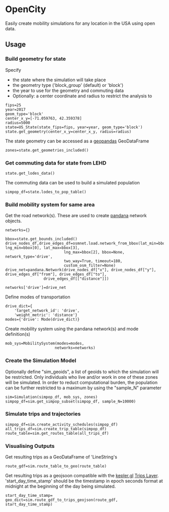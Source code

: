 # OpenCity
Easily create mobility simulations for any location in the USA using open data. 

## Usage
### Build geometry for state
Specify
- the state where the simulation will take place 
- the geometry type ('block_group' (default) or 'block')
- the year to use for the geometry and commuting data
- Optionally: a center coordinate and radius  to restrict the analysis to

```
fips=25
year=2017
geom_type='block'
center_x_y=[-71.059763, 42.359378]
radius=5000
state=US_State(state_fips=fips, year=year, geom_type='block')
state.get_geometry(center_x_y=center_x_y, radius=radius)
```
The state geometry can be accessed as a [geopandas](https://geopandas.org/) GeoDataFrame
```
zones=state.get_geometries_included()
```

### Get commuting data for state from LEHD
```
state.get_lodes_data()
```
The commuting data can be used to build a simulated population
```
simpop_df=state.lodes_to_pop_table()
```

### Build mobility system for same area
Get the road network(s). These are used to create [pandana](https://github.com/UDST/pandana) network objects.
```
networks={}

bbox=state.get_bounds_included()
drive_nodes_df,drive_edges_df=osmnet.load.network_from_bbox(lat_min=bbox[1], lng_min=bbox[0], lat_max=bbox[3], 
                          lng_max=bbox[2], bbox=None, network_type='drive', 
                          two_way=True, timeout=180, 
                          custom_osm_filter=None)
drive_net=pandana.Network(drive_nodes_df["x"], drive_nodes_df["y"], drive_edges_df["from"], drive_edges_df["to"],
                 drive_edges_df[["distance"]])

networks['drive']=drive_net
 ```
Define modes of transportation
```
drive_dict={
    'target_network_id': 'drive',
    'weight_metric': 'distance'}
modes={'drive': Mode(drive_dict)}
```

Create mobility system using the pandana network(s) and mode definition(s)

```
mob_sys=MobilitySystem(modes=modes,
                      networks=networks)
```
### Create the Simulation Model
Optionally define "sim_geoids", a list of geoids to which the simulation will be restricted. Only individuals who live and/or work in one of these zones will be simulated. In order to reduct computational burden, the population can be further restricted to a maximum by using the "sample_N" parameter
```
sim=Simulation(simpop_df, mob_sys, zones)
simpop_df=sim.get_simpop_subset(simpop_df, sample_N=10000)
```

### Simulate trips and trajectories
```
simpop_df=sim.create_activity_schedules(simpop_df)
all_trips_df=sim.create_trip_table(simpop_df)
route_table=sim.get_routes_table(all_trips_df)
```

### Visualising Outputs
Get resulting trips as a GeoDataFrame of 'LineString's
```
route_gdf=sim.route_table_to_geo(route_table)
```
Get resulting trips as a geojsoon compatible with the [kepler.gl](https://kepler.gl/) [Trips Layer](https://deck.gl/docs/api-reference/geo-layers/trips-layer). 'start_day_time_stamp' should be the timestamp in epoch seconds format at midnight at the beginning of the day being simulated.

```
start_day_time_stamp=
geo_dict=sim.route_gdf_to_trips_geojson(route_gdf, start_day_time_stamp)
```

